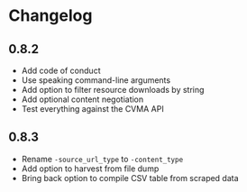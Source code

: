 # Changelog

## 0.8.2

- Add code of conduct
- Use speaking command-line arguments
- Add option to filter resource downloads by string
- Add optional content negotiation
- Test everything against the CVMA API

## 0.8.3

- Rename `-source_url_type` to `-content_type`
- Add option to harvest from file dump
- Bring back option to compile CSV table from scraped data
